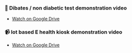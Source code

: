 ### 🎥 Dibates / non diabetic test  demonstration video

- [Watch on Google Drive](https://drive.google.com/file/d/13CqmE1USZW_HRyyAQysW1jrFviJkFVfj/view?usp=sharing)

### 📹 Iot based E health kiosk demonstration video

- [Watch on Google Drive](https://drive.google.com/file/d/1ozNTn-EKKa9kcaoFR5zkCd3IHrsklpvk/view?usp=sharing)
